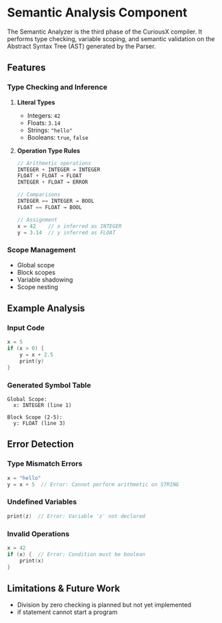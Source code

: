 # Semantic Analysis Component

The Semantic Analyzer is the third phase of the CuriousX compiler. It performs type checking, variable scoping, and semantic validation on the Abstract Syntax Tree (AST) generated by the Parser.

## Features

### Type Checking and Inference
1. **Literal Types**
   - Integers: `42`
   - Floats: `3.14`
   - Strings: `"hello"`
   - Booleans: `true`, `false`

2. **Operation Type Rules**
   ```cpp
   // Arithmetic operations
   INTEGER + INTEGER → INTEGER
   FLOAT + FLOAT → FLOAT
   INTEGER + FLOAT → ERROR
   
   // Comparisons
   INTEGER == INTEGER → BOOL
   FLOAT == FLOAT → BOOL
   
   // Assignment
   x = 42    // x inferred as INTEGER
   y = 3.14  // y inferred as FLOAT
   ```

### Scope Management
- Global scope
- Block scopes
- Variable shadowing
- Scope nesting

## Example Analysis

### Input Code
```cpp
x = 5
if (x > 0) {
    y = x + 2.5
    print(y)
}
```


### Generated Symbol Table
```plaintext
Global Scope:
  x: INTEGER (line 1)

Block Scope (2-5):
  y: FLOAT (line 3)
```

## Error Detection

### Type Mismatch Errors
```cpp
x = "hello"
y = x + 5  // Error: Cannot perform arithmetic on STRING
```

### Undefined Variables
```cpp
print(z)  // Error: Variable 'z' not declared
```

### Invalid Operations
```cpp
x = 42
if (x) {  // Error: Condition must be boolean
    print(x)
}
```


## Limitations & Future Work

- Division by zero checking is planned but not yet implemented
- if statement cannot start a program
